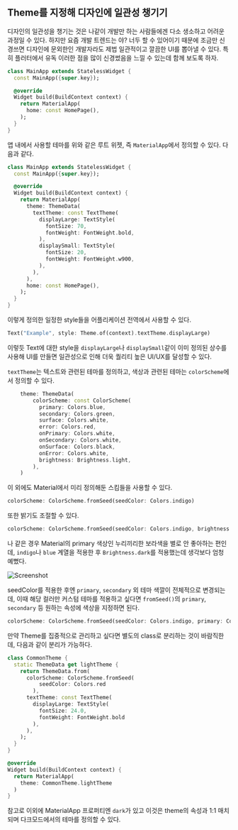 ## Theme를 지정해 디자인에 일관성 챙기기
디자인의 일관성을 챙기는 것은 나같이 개발만 하는 사람들에겐 다소 생소하고 어려운 과정일 수 있다. 하지만 요즘 개발 트렌드는 야? 너두 할 수 있어이기 때문에 조금만 신경쓰면 디자인에 문외한인 개발자라도 제법 일관적이고 깔끔한 UI를 뽑아낼 수 있다. 특히 플러터에서 유독 이러한 점을 많이 신경썼음을 느낄 수 있는데 함께 보도록 하자.

```dart
class MainApp extends StatelessWidget {
  const MainApp({super.key});

  @override
  Widget build(BuildContext context) {
    return MaterialApp(
      home: const HomePage(),
    );
  }
}

```

앱 내에서 사용할 테마를 위와 같은 루트 위젯, 즉 `MaterialApp`에서 정의할 수 있다. 다음과 같다.

```dart
class MainApp extends StatelessWidget {
  const MainApp({super.key});

  @override
  Widget build(BuildContext context) {
    return MaterialApp(
      theme: ThemeData(
        textTheme: const TextTheme(
          displayLarge: TextStyle(
            fontSize: 70,
            fontWeight: FontWeight.bold,
          ),
          displaySmall: TextStyle(
            fontSize: 20,
            fontWeight: FontWeight.w900,
          ),
        ),
      ),
      home: const HomePage(),
    );
  }
}
```

이렇게 정의한 일정한 style들을 어플리케이션 전역에서 사용할 수 있다.

```dart
Text("Example", style: Theme.of(context).textTheme.displayLarge)
```

이렇듯 Text에 대한 style을 `displayLarge`나 `displaySmall`같이 이미 정의된 상수를 사용해 UI를 만들면 일관성으로 인해 더욱 퀄리티 높은 UI/UX를 달성할 수 있다.

`textTheme`는 텍스트와 관련된 테마를 정의하고, 색상과 관련된 테마는 `colorScheme`에서 정의할 수 있다.

```dart
	theme: ThemeData(
        colorScheme: const ColorScheme(
          primary: Colors.blue,
          secondary: Colors.green,
          surface: Colors.white,
          error: Colors.red,
          onPrimary: Colors.white,
          onSecondary: Colors.white,
          onSurface: Colors.black,
          onError: Colors.white,
          brightness: Brightness.light,
        ),
	)
```

이 외에도 Material에서 미리 정의해둔 스킴들을 사용할 수 있다.

```dart
colorScheme: ColorScheme.fromSeed(seedColor: Colors.indigo)
```

또한 밝기도 조절할 수 있다.

```dart
colorScheme: ColorScheme.fromSeed(seedColor: Colors.indigo, brightness: Brightness.dark)
```

나 같은 경우 Material의 primary 색상인 누리끼리한 보라색을 별로 안 좋아하는 편인데, `indigo`나 `blue` 계열을 적용한 후 `Brightness.dark`를 적용했는데 생각보다 엄청 예뻤다.

![Screenshot](https://i.imgur.com/ijXmEo9.png)

seedColor를 적용한 후엔 `primary`, `secondary` 외 테마 색깔이 전체적으로 변경되는데, 이때 해당 컬러만 커스텀 테마를 적용하고 싶다면 `fromSeed()`의 `primary`, `secondary` 등 원하는 속성에 색상을 지정하면 된다.

```dart
colorScheme: ColorScheme.fromSeed(seedColor: Colors.indigo, primary: Colors.red, brightness: Brightness.dark)
```

만약 Theme를 집중적으로 관리하고 싶다면 별도의 class로 분리하는 것이 바람직한데, 다음과 같이 분리가 가능하다.

```dart
class CommonTheme {
  static ThemeData get lightTheme {
    return ThemeData.from(
      colorScheme: ColorScheme.fromSeed(
          seedColor: Colors.red
        ),
      textTheme: const TextTheme(
        displayLarge: TextStyle(
          fontSize: 24.0,
          fontWeight: FontWeight.bold
        ),
      ),
    );
  }
}
```

```dart
@override
Widget build(BuildContext context) {
  return MaterialApp(
    theme: CommonTheme.lightTheme
  )
}
```

참고로 이외에 MaterialApp 프로퍼티엔 `dark`가 있고 이것은 theme의 속성과 1:1 매치되며 다크모드에서의 테마를 정의할 수 있다.